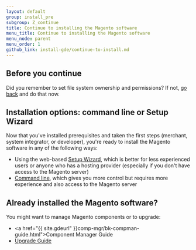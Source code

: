 ```yaml
---
layout: default
group: install_pre
subgroup: Z_continue
title: Continue to installing the Magento software
menu_title: Continue to installing the Magento software
menu_node: parent
menu_order: 1
github_link: install-gde/continue-to-install.md
---
```


## Before you continue
Did you remember to set file system ownership and permissions? If not, <a href="{{ site.gdeurl }}install-gde/install/file-system-perms.html">go back</a> and do that now.


## Installation options: command line or Setup Wizard
Now that you've installed prerequisites and taken the first steps (merchant, system integrator, or developer), you're ready to install the Magento software in any of the following ways:

*	Using the web-based <a href="{{ site.gdeurl }}install-gde/install/web/install-web.html">Setup Wizard</a>, which is better for less experienced users or anyone who has a hosting provider (especially if you don't have access to the Magento server)
*	<a href="{{ site.gdeurl }}install-gde/install/cli/install-cli.html">Command line</a>, which gives you more control but requires more experience and also access to the Magento server

## Already installed the Magento software?
You might want to manage Magento components or to upgrade:

*	<a href="{{ site.gdeurl" }}comp-mgr/bk-compman-guide.html">Component Manager Guide</a>
*	<a href="{{ site.gdeurl }}upgrade/bk-upgrade-guide.html">Upgrade Guide</a>
